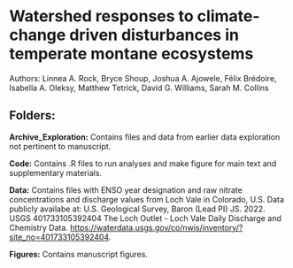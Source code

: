 # Watershed responses to climate-change driven disturbances in temperate montane ecosystems 

Authors: Linnea A. Rock, Bryce Shoup, Joshua A. Ajowele, Félix Brédoire, Isabella A. Oleksy, Matthew Tetrick, David G. Williams, Sarah M. Collins

## Folders:

**Archive_Exploration:** Contains files and data from earlier data exploration not pertinent to manuscript.

**Code:** Contains .R files to run analyses and make figure for main text and supplementary materials.

**Data:** Contains files with ENSO year designation and raw nitrate concentrations and discharge values from Loch Vale in Colorado, U.S. Data publicly availabe at: U.S. Geological Survey, Baron (Lead PI) JS. 2022. USGS 401733105392404 The Loch Outlet - Loch Vale Daily Discharge and Chemistry Data. https://waterdata.usgs.gov/co/nwis/inventory/?site_no=401733105392404. 

**Figures:** Contains manuscript figures.

